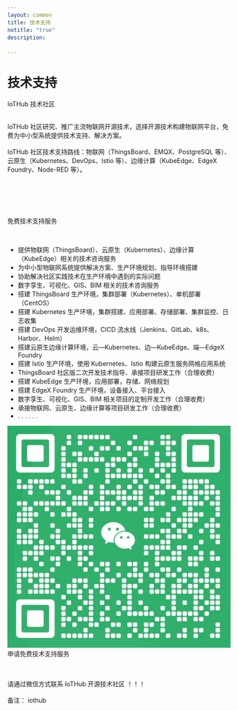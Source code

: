 ```yaml
---
layout: common
title: 技术支持
notitle: "true"
description: 

---
```


<h1 class="aboutus-title">技术支持</h1>

<span class="who-we-are">IoTHub 技术社区</span>

<p class="company-info"><br>IoTHub 社区研究、推广主流物联网开源技术，选择开源技术构建物联网平台，免费为中小型系统提供技术支持、解决方案。<br><br>
   IoTHub 社区技术支持路线：物联网（ThingsBoard、EMQX、PostgreSQL 等）、云原生（Kubernetes、DevOps、Istio 等）、边缘计算（KubeEdge、EdgeX Foundry、Node-RED 等）。
</p><br><br><br><br>






<span class="who-we-are">免费技术支持服务</span>

<br>

<p class="company-info">
    <ul>
        <li>提供物联网（ThingsBoard）、云原生（Kubernetes）、边缘计算（KubeEdge）相关的技术咨询服务</li>
        <li>为中小型物联网系统提供解决方案、生产环境规划、指导环境搭建</li>
        <li>协助解决社区实践技术在生产环境中遇到的实际问题</li>
        <li>数字孪生、可视化、GIS、BIM 相关的技术咨询服务</li>
        <li>搭建 ThingsBoard 生产环境，集群部署（Kubernetes）、单机部署（CentOS）</li>
        <li>搭建 Kubernetes 生产环境，集群搭建、应用部署、存储部署、集群监控、日志收集</li>
        <li>搭建 DevOps 开发运维环境，CICD 流水线（Jenkins、GitLab、k8s、Harbor、Helm）</li>
        <li>搭建云原生边缘计算环境，云—Kubernetes、边—KubeEdge、端—EdgeX Foundry</li>
        <li>搭建 Istio 生产环境，使用 Kubernetes、Istio 构建云原生服务网格应用系统</li>
        <li>ThingsBoard 社区版二次开发技术指导、承接项目研发工作（合理收费）</li>
        <li>搭建 KubeEdge 生产环境，应用部署，存储、网络规划</li>
        <li>搭建 EdgeX Foundry 生产环境，设备接入、平台接入</li>
        <li>数字孪生、可视化、GIS、BIM 相关项目的定制开发工作（合理收费） </li>
        <li>承接物联网、云原生、边缘计算等项目研发工作（合理收费） </li>
        <li>. . . . . .</li>
    </ul>
</p>
<div class="our-mission">
    <div class="our-mission-logos">
        <div class="spacer"></div>
        <div class="about-mission-background"></div>
        <img class="about-mission-index" src="/images/community/iothub-code.png" alt="Map dashboard example">
    </div>
    <div class="our-mission-info">
        <span class="our-mission">申请免费技术支持服务</span>
        <p class="company-info">
<br><br>请通过微信方式联系 IoTHub 开源技术社区 ！！！<br><br>备注： iothub
        </p>
    </div>
</div><br><br><br><br><br><br><br><br><br><br>



